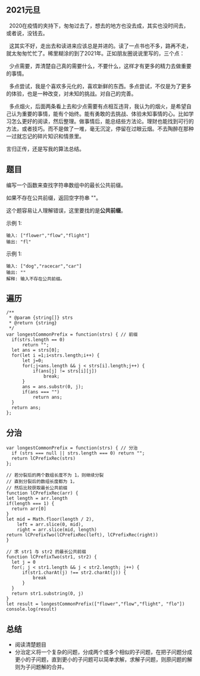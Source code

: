 ## 2021元旦
&nbsp;&nbsp;2020在疫情的夹持下，匆匆过去了，想去的地方也没去成，其实也没时间去，或者说，没钱去。

&nbsp;&nbsp;这其实不好，走出去和读进来应该总是并进的。读了一点书也不多，路再不走，就太匆匆忙忙了。稀里糊涂的到了2021年。正如朋友圈说说里写的，三个点：

&nbsp;&nbsp;少点需要，弄清楚自己真的需要什么，不要什么，这样才有更多的精力去做重要的事情。

&nbsp;&nbsp;多点尝试，我是个喜欢多元化的，喜欢新鲜的东西。多点尝试，不仅是为了更多的体验，也是一种改变，对未知的挑战。对自己的完善。

&nbsp;&nbsp;多点烟火，后面两条看上去和少点需要有点相互违背，我认为的烟火，是希望自己认为重要的事情，能有个始终。能有勇敢的去挑战、体验未知事情的心。比如学习怎么更好的阅读，然后整理。做事情后，能总结些方法论。理财也能找到可行的方法，或者技巧。而不是做了一堆，毫无沉淀，停留在过眼云烟。不去陶醉在那种一过就忘记的碎片知识和情景里。

言归正传，还是写我的算法总结。

## 题目
编写一个函数来查找字符串数组中的最长公共前缀。

如果不存在公共前缀，返回空字符串 ""。

这个题容易让人理解错误，这里要找的是**公共前缀**。

示例 1:
```
输入: ["flower","flow","flight"]
输出: "fl"
```
示例 1:
```
输入: ["dog","racecar","car"]
输出: ""
解释: 输入不存在公共前缀。
```

## 遍历
```
/**
 * @param {string[]} strs
 * @return {string}
 */
var longestCommonPrefix = function(strs) { // 前缀
  if(strs.length == 0)
      return "";
  let ans = strs[0];
  for(let i =1;i<strs.length;i++) {
      let j=0;
      for(;j<ans.length && j < strs[i].length;j++) {
          if(ans[j] != strs[i][j])
              break;
      }
      ans = ans.substr(0, j);
      if(ans === "")
          return ans;
  }
  return ans;
};
```

## 分治
```
var longestCommonPrefix = function(strs) { // 分治
  if (strs === null || strs.length === 0) return "";
  return lCPrefixRec(strs)
};

// 若分裂后的两个数组长度不为 1，则继续分裂
// 直到分裂后的数组长度都为 1，
// 然后比较获取最长公共前缀
function lCPrefixRec(arr) {
let length = arr.length
if(length === 1) {
  return arr[0]
}
let mid = Math.floor(length / 2),
    left = arr.slice(0, mid),
    right = arr.slice(mid, length)
return lCPrefixTwo(lCPrefixRec(left), lCPrefixRec(right))
}

// 求 str1 与 str2 的最长公共前缀
function lCPrefixTwo(str1, str2) {
  let j = 0
  for(; j < str1.length && j < str2.length; j++) {
      if(str1.charAt(j) !== str2.charAt(j)) {
          break
      }
  }
  return str1.substring(0, j)
}
let result = longestCommonPrefix(["flower","flow","flight", "flo"])
console.log(result)
```

## 总结
+ 阅读清楚题目
+ 分治定义将一个复杂的问题，分成两个或多个相似的子问题，在把子问题分成更小的子问题，直到更小的子问题可以简单求解，求解子问题，则原问题的解则为子问题解的合并。



